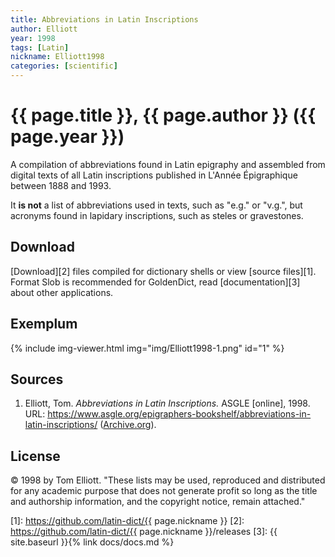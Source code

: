 ```yaml
---
title: Abbreviations in Latin Inscriptions
author: Elliott
year: 1998
tags: [Latin]
nickname: Elliott1998
categories: [scientific]
---
```

# {{ page.title }}, {{ page.author }} ({{ page.year }})

A compilation of abbreviations found in Latin epigraphy and assembled from digital texts of all Latin inscriptions published in L'Année Épigraphique between 1888 and 1993.

It **is not** a list of abbreviations used in texts, such as "e.g." or "v.g.", but acronyms found in lapidary inscriptions, such as steles or gravestones.


## Download

[Download][2] files compiled for dictionary shells or view [source files][1]. Format Slob is recommended for GoldenDict, read [documentation][3] about other applications.


## Exemplum

{% include img-viewer.html img="img/Elliott1998-1.png" id="1" %}


## Sources

1. Elliott, Tom. _Abbreviations in Latin Inscriptions._ ASGLE \[online\], 1998. URL: <https://www.asgle.org/epigraphers-bookshelf/abbreviations-in-latin-inscriptions/> ([Archive.org](https://web.archive.org/web/20130728023015/http://www.case.edu:80/artsci/clsc/asgle/abbrev/latin/)).


## License

© 1998 by Tom Elliott. "These lists may be used, reproduced and distributed for any academic purpose that does not generate profit so long as the title and authorship information, and the copyright notice, remain attached."


[1]: https://github.com/latin-dict/{{ page.nickname }}
[2]: https://github.com/latin-dict/{{ page.nickname }}/releases
[3]: {{ site.baseurl }}{% link docs/docs.md %}


